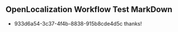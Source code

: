 ## OpenLocalization Workflow Test MarkDown

* 933d6a54-3c37-4f4b-8838-915b8cde4d5c 
thanks!



<!--HONumber=Jan16_HO3-->
